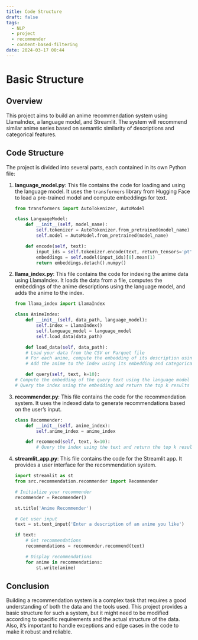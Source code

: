```yaml
---
title: Code Structure
draft: false
tags:
  - NLP
  - project
  - recommender
  - content-based-filtering
date: 2024-03-17 00:44
---
```


# Basic Structure

## Overview

This project aims to build an anime recommendation system using LlamaIndex, a language model, and Streamlit. The system will recommend similar anime series based on semantic similarity of descriptions and categorical features.

## Code Structure

The project is divided into several parts, each contained in its own Python file:

1. **language_model.py**: This file contains the code for loading and using the language model. It uses the `transformers` library from Hugging Face to load a pre-trained model and compute embeddings for text.

    ```python
    from transformers import AutoTokenizer, AutoModel

    class LanguageModel:
        def __init__(self, model_name):
            self.tokenizer = AutoTokenizer.from_pretrained(model_name)
            self.model = AutoModel.from_pretrained(model_name)

        def encode(self, text):
            input_ids = self.tokenizer.encode(text, return_tensors='pt')
            embeddings = self.model(input_ids)[0].mean(1)
            return embeddings.detach().numpy()
    ````

2. **llama_index.py**: This file contains the code for indexing the anime data using LlamaIndex. It loads the data from a file, computes the embeddings of the anime descriptions using the language model, and adds the anime to the index.

    ```python
    from llama_index import LlamaIndex

    class AnimeIndex:
        def __init__(self, data_path, language_model):
            self.index = LlamaIndex()
            self.language_model = language_model
            self.load_data(data_path)

        def load_data(self, data_path):
        # Load your data from the CSV or Parquet file
        # For each anime, compute the embedding of its description using the language model
        # Add the anime to the index using its embedding and categorical features

        def query(self, text, k=10):
    # Compute the embedding of the query text using the language model
    # Query the index using the embedding and return the top k results
    ```

3. **recommender.py**: This file contains the code for the recommendation system. It uses the indexed data to generate recommendations based on the user’s input.

    ```python
    class Recommender:
        def __init__(self, anime_index):
            self.anime_index = anime_index

        def recommend(self, text, k=10):
            # Query the index using the text and return the top k results
    ```

4. **streamlit_app.py**: This file contains the code for the Streamlit app. It provides a user interface for the recommendation system.

    ```python
    import streamlit as st
    from src.recommendation.recommender import Recommender

    # Initialize your recommender
    recommender = Recommender()

    st.title('Anime Recommender')

    # Get user input
    text = st.text_input('Enter a description of an anime you like')

    if text:
        # Get recommendations
        recommendations = recommender.recommend(text)

        # Display recommendations
        for anime in recommendations:
            st.write(anime)
    ```

## Conclusion

Building a recommendation system is a complex task that requires a good understanding of both the data and the tools used. This project provides a basic structure for such a system, but it might need to be modified according to specific requirements and the actual structure of the data. Also, it’s important to handle exceptions and edge cases in the code to make it robust and reliable.
